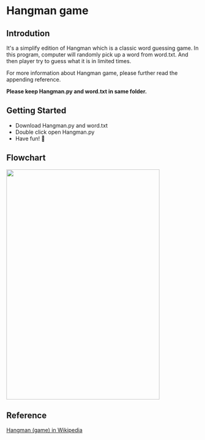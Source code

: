 # Hangman game

## Introdution

It's a simplify edition of Hangman which is a classic word guessing game. In this program, computer will randomly pick up a word from word.txt. And then player try to guess what it is in limited times.

For more information about Hangman game, please further read the appending reference.

**Please keep Hangman.py and word.txt in same folder.**

## Getting Started

* Download Hangman.py and word.txt
* Double click open Hangman.py
* Have fun! :jack_o_lantern:

## Flowchart

<img
  src="/prisbre/Hangman/blob/2dae95aecfa6c0d8f9f3d8f018492b697646fd85/Flowchart.svg"
  width="400" height="600" align="center">

## Reference

[Hangman (game) in Wikipedia](https://en.wikipedia.org/wiki/Hangman_(game)
)
